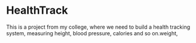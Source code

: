 # HealthTrack
This is a project from my college, where we need to build a health tracking system, measuring height, blood pressure, calories and so on.weight, 
